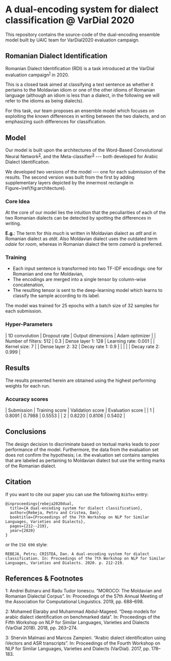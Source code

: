 # A dual-encoding system for dialect classification @ VarDial 2020

This repository contains the source-code of the dual-encoding ensemble model built by UAIC team for VarDial2020 evaluation campaign.

## Romanian Dialect Identification
Romanian Dialect Identification (RDI) is a task introduced at the VarDial evaluation campaign<sup>[1](#vardial2020report)</sup> in 2020.

This is a closed task  aimed at classifying a text sentence as whether it pertains to the Moldavian idiom or one of the other idioms of Romanian language (although an idiom is less than a dialect, in the following we will refer to the idioms as being dialects).

For this task, our team proposes an ensemble model which focuses on exploiting the known differences in writing between the two dialects, and on emphasizing such differences for classification.

## Model

Our model is built upon the architectures of the Word-Based Convolutional Neural Network<sup>[2](#elaraby2018deep)</sup>, and the Meta-classifier<sup>[3](#malmasi2017arabic)</sup> --- both developed for Arabic Dialect Identification.

We developed two versions of the model --- one for each submission of the results. The second version was built from the first by adding supplementary layers depicted by the innermost rectangle in Figure~\ref{fig:architecture}.

### Core Idea

At the core of our model lies the intuition that the peculiarities of each of the two Romanian dialects can be detected by spotting the differences in writing.

**E.g.**: The term for _this much_ is written in Moldavian dialect as _atît_ and in Romanian dialect as _atât_. Also Moldavian dialect uses the outdated term _odaie_ for _room_, whereas in Romanian dialect the term _cameră_ is preferred.

### Training
- Each input sentence is transformed into two TF-IDF encodings: one for Romanian and one for Moldavian,
- The encodings are merged into a single tensor by column-wise concatenation,
- The resulting tensor is sent to the deep-learning model which learns to classify the sample according to its label.

The model was trained for 25 epochs with a batch size of 32 samples for each submission.

### Hyper-Parameters

| 1D convolution         | Dropout rate | Output dimensions  | Adam optimizer       |
| Number of filters: 512 |          0.3 | Dense layer 1: 128 | Learning rate: 0.001 |
| Kernel size: 7         |              | Dense layer 2: 32  | Decay rate 1: 0.9    |
|                        |              |                    | Decay rate 2: 0.999  |

## Results

The results presented herein are obtained using the highest performing weights for each run.

### Accuracy scores

| Submission | Training score | Validation score | Evaluation score |
| 1          | 0.8091         | 0.7988           | 0.5553           |
| 2          | 0.8220         | 0.8106           | 0.5402           |

## Conclusions

The design decision to discriminate based on textual marks leads to poor performance of the model. Furthermore, the data from the evaluation set does not confirm the hypothesis; i.e. the evaluation set contains samples that are labeled as pertaining to Moldavian dialect but use the writing marks of the Romanian dialect.

## Citation

If you want to cite our paper you can use the following `BibTex` entry:
```
@inproceedings{rebeja2020dual,
  title={A dual-encoding system for dialect classification},
  author={Rebeja, Petru and Cristea, Dan},
  booktitle={Proceedings of the 7th Workshop on NLP for Similar Languages, Varieties and Dialects},
  pages={212--219},
  year={2020}
}
```

or the `ISO 690` style:
```
REBEJA, Petru; CRISTEA, Dan. A dual-encoding system for dialect classification. In: Proceedings of the 7th Workshop on NLP for Similar Languages, Varieties and Dialects. 2020. p. 212-219.
```
## References & Footnotes
<a name="vardial2020report">1</a>: Andrei Butnaru and Radu Tudor Ionescu. “MOROCO: The Moldavian and Romanian Dialectal Corpus”. In: Proceedings of the 57th Annual Meeting of the Association for Computational Linguistics. 2019, pp. 688–698.

<a name="elaraby2018deep">2</a>: Mohamed Elaraby and Muhammad Abdul-Mageed. “Deep models for arabic dialect identification on benchmarked data”. In: Proceedings of the Fifth Workshop on NLP for Similar Languages, Varieties and Dialects (VarDial 2018). 2018, pp. 263–274.

<a name="malmasi2017arabic">3</a>: Shervin Malmasi and Marcos Zampieri. “Arabic dialect identification using iVectors and ASR transcripts”. In: Proceedings of the Fourth Workshop on NLP for Similar Languages, Varieties and Dialects (VarDial). 2017, pp. 178–183.
